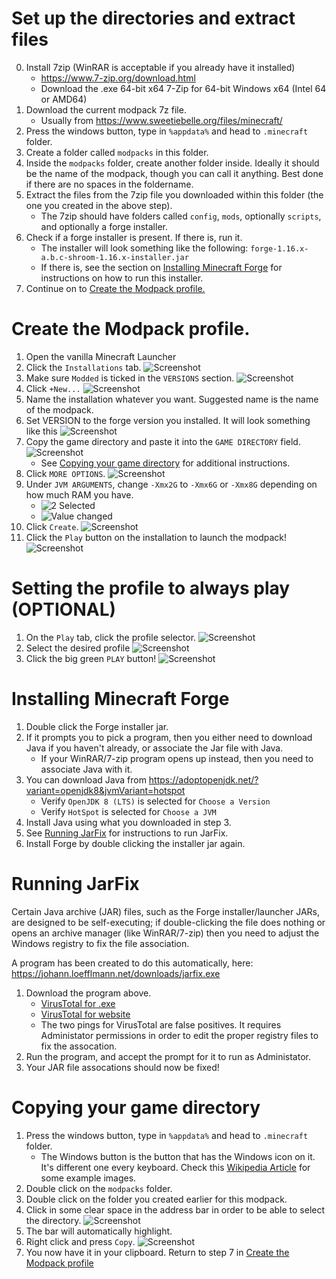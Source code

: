 # Set up the directories and extract files

0. Install 7zip (WinRAR is acceptable if you already have it installed)
    * https://www.7-zip.org/download.html
    * Download the .exe 64-bit x64 7-Zip for 64-bit Windows x64 (Intel 64 or AMD64)
1. Download the current modpack 7z file.
    * Usually from https://www.sweetiebelle.org/files/minecraft/
2. Press the windows button, type in `%appdata%` and head to `.minecraft` folder.
3. Create a folder called `modpacks` in this folder.
4. Inside the `modpacks` folder, create another folder inside. Ideally it should be the name of the modpack, though you can call it anything. Best done if there are no spaces in the foldername.
5. Extract the files from the 7zip file you downloaded within this folder (the one you created in the above step).
    * The 7zip should have folders called `config`, `mods`, optionally `scripts`, and optionally a forge installer.
6. Check if a forge installer is present. If there is, run it.
    * The installer will look something like the following: `forge-1.16.x-a.b.c-shroom-1.16.x-installer.jar`
    * If there is, see the section on [Installing Minecraft Forge](#installing-minecraft-forge) for instructions on how to run this installer.
7. Continue on to [Create the Modpack profile.](#create-the-modpack-profile)

# Create the Modpack profile.
1. Open the vanilla Minecraft Launcher
2. Click the `Installations` tab. ![Screenshot](https://i.imgur.com/Ce0icx2.png)
3. Make sure `Modded` is ticked in the `VERSIONS` section. ![Screenshot](https://i.imgur.com/WWJlRwu.png)
4. Click `+New...` ![Screenshot](https://i.imgur.com/RjK0ecF.png)
5. Name the installation whatever you want. Suggested name is the name of the modpack.
6. Set VERSION to the forge version you installed. It will look something like this ![Screenshot](https://i.imgur.com/nftYAQm.png)
7. Copy the game directory and paste it into the `GAME DIRECTORY` field. ![Screenshot](https://i.imgur.com/BHl3MqT.png)
    * See [Copying your game directory](#copying-your-game-directory) for additional instructions.
8. Click `MORE OPTIONS`. ![Screenshot](https://i.imgur.com/T4wOFeO.png)
9. Under `JVM ARGUMENTS`, change `-Xmx2G` to `-Xmx6G` or `-Xmx8G` depending on how much RAM you have.
    * ![2 Selected](https://i.imgur.com/GQjIGIt.png)
    * ![Value changed](https://i.imgur.com/bwMlZUP.png)
10. Click `Create`. ![Screenshot](https://i.imgur.com/qSnRHhq.png)
11. Click the `Play` button on the installation to launch the modpack! ![Screenshot](https://i.imgur.com/jqo0MGk.png)


# Setting the profile to always play (OPTIONAL)
1. On the `Play` tab, click the profile selector. ![Screenshot](https://i.imgur.com/WSI1eqw.png)
2. Select the desired profile ![Screenshot](https://i.imgur.com/kgcqI1S.png)
3. Click the big green `PLAY` button! ![Screenshot](https://i.imgur.com/gDPRGNT.png)


# Installing Minecraft Forge
1. Double click the Forge installer jar.
2. If it prompts you to pick a program, then you either need to download Java if you haven't already, or associate the Jar file with Java.
    * If your WinRAR/7-zip program opens up instead, then you need to associate Java with it.
3. You can download Java from https://adoptopenjdk.net/?variant=openjdk8&jvmVariant=hotspot
    * Verify `OpenJDK 8 (LTS)` is selected for `Choose a Version`
    * Verify `HotSpot` is selected for `Choose a JVM`
4. Install Java using what you downloaded in step 3.
5. See [Running JarFix](#running-jarfix) for instructions to run JarFix.
6. Install Forge by double clicking the installer jar again.

# Running JarFix
Certain Java archive (JAR) files, such as the Forge installer/launcher JARs, are designed to be self-executing; if double-clicking the file does nothing or opens an archive manager (like WinRAR/7-zip) then you need to adjust the Windows registry to fix the file association.

A program has been created to do this automatically, here: https://johann.loefflmann.net/downloads/jarfix.exe

1. Download the program above.
    * [VirusTotal for .exe](https://www.virustotal.com/gui/file/3a00c5b808954e9dca76418506eacec9cb1cb0fd844318a896ebae787f5eaae2/detection)
    * [VirusTotal for website](https://www.virustotal.com/gui/url/f47cf8195f045c0cbd8cd81d5a7992776868e44743d9ab6ecf60c87683c1d2e7/detection)
    * The two pings for VirusTotal are false positives. It requires Administator permissions in order to edit the proper registry files to fix the assocation.
2. Run the program, and accept the prompt for it to run as Administator.
3. Your JAR file assocations should now be fixed!

# Copying your game directory
1. Press the windows button, type in `%appdata%` and head to `.minecraft` folder.
   * The Windows button is the button that has the Windows icon on it. It's different one every keyboard. Check this [Wikipedia Article](https://en.wikipedia.org/wiki/Windows_key) for some example images.
2. Double click on the `modpacks` folder.
3. Double click on the folder you created earlier for this modpack.
4. Click in some clear space in the address bar in order to be able to select the directory. ![Screenshot](https://i.imgur.com/8IeNyUQ.png)
5. The bar will automatically highlight.
6. Right click and press `Copy`. ![Screenshot](https://i.imgur.com/MBgQxsV.png)
7. You now have it in your clipboard. Return to step 7 in [Create the Modpack profile](#create-the-modpack-profile)
